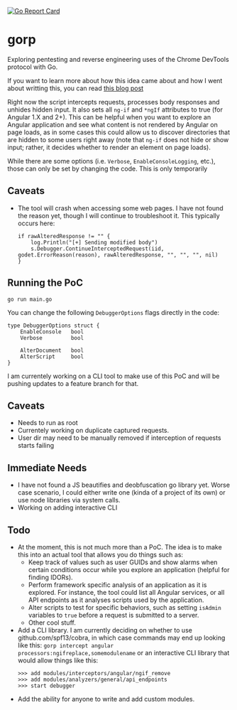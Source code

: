 [![Go Report Card](https://goreportcard.com/badge/github.com/DharmaOfCode/gorp)](https://goreportcard.com/report/github.com/DharmaOfCode/gorp)

# gorp
Exploring pentesting and reverse engineering uses of the Chrome DevTools protocol with Go. 

If you want to learn more about how this idea came about and how I went about writting this, you can read [this blog post](https://codedharma.com/posts/chrome-devtools-fun-with-golang/)

Right now the script intercepts requests, processes body responses and unhides hidden input. It also sets all `ng-if` and `*ngIf` attributes to true (for Angular 1.X and 2+). This can be helpful when you want to explore an Angular application and see what content is not rendered by Angular on page loads, as in some cases this could allow us to discover directories that are hidden to some users right away (note that `ng-if` does not hide or show input; rather, it decides whether to render an element on page loads). 

While there are some options (i.e. `Verbose`, `EnableConsoleLogging`, etc.), those can only be set by changing the code. This is only temporarily 

## Caveats
- The tool will crash when accessing some web pages. I have not found the reason yet, though I will continue to troubleshoot it. This typically occurs here:

   ```golang
   if rawAlteredResponse != "" {
	   log.Println("[+] Sending modified body")
	   s.Debugger.ContinueInterceptedRequest(iid, godet.ErrorReason(reason), rawAlteredResponse, "", "", "", nil)
   }
   ```

## Running the PoC

```
go run main.go
```
You can change the following `DebuggerOptions` flags directly in the code:

```golang
type DebuggerOptions struct {
	EnableConsole 	bool
	Verbose       	bool

	AlterDocument	bool
	AlterScript		bool
}
```
I am currentely working on a CLI tool to make use of this PoC and will be pushing updates to a feature branch for that. 

## Caveats
- Needs to run as root
- Currentely working on duplicate captured requests.
- User dir may need to be manually removed if interception of requests starts failing

## Immediate Needs
- I have not found a JS beautifies and deobfuscation go library yet. Worse case scenario, I could either write one (kinda of a project of its own) or use node libraries via system calls.
- Working on adding interactive CLI

## Todo
 
 - At the moment, this is not much more than a PoC. The idea is to make this into an actual tool that allows you do things such as:
     - Keep track of values such as user GUIDs and show alarms when certain conditions occur while you explore an application (helpful for finding IDORs).
     - Perform framework specific analysis of an application as it is explored. For instance, the tool could list all Angular services, or all API endpoints as it analyses scripts used by the application.
     - Alter scripts to test for specific behaviors, such as setting `isAdmin` variables to `true` before a request is submitted to a server.
     - Other cool stuff.
 - Add a CLI library. I am currently deciding on whether to use github.com/spf13/cobra, in which case commands may end up looking like this: `gorp intercept angular processors:ngifreplace,somemodulename` or an interactive CLI library that would allow things like this:
     ```
     >>> add modules/interceptors/angular/ngif_remove
     >>> add modules/analyzers/general/api_endpoints
     >>> start debugger
     ```
 - Add the ability for anyone to write and add custom modules. 
